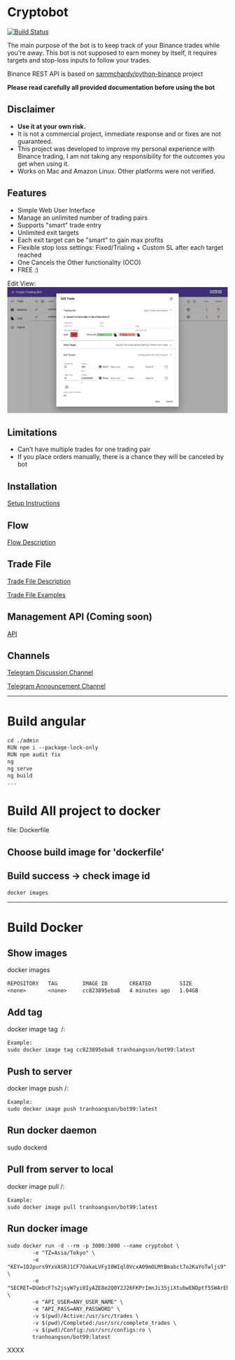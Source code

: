 # Cryptobot
[![Build Status](https://dev.azure.com/iluninigor/CryptoBot/_apis/build/status/BuildImage?branchName=develop)](https://dev.azure.com/iluninigor/CryptoBot/_build/latest?definitionId=3&branchName=develop)

The main purpose of the bot is to keep track of your Binance trades while you're away. 
This bot is not supposed to earn money by itself, it requires targets and stop-loss inputs to follow your trades.

Binance REST API is based on [sammchardy/python-binance](https://github.com/sammchardy/python-binance) project

**Please read carefully all provided documentation before using the bot** 

## Disclaimer
- **Use it at your own risk.**
- It is not a commercial project, immediate response and or fixes are not guaranteed.
- This project was developed to improve my personal experience with Binance trading,
I am not taking any responsibility for the outcomes you get when using it.  
- Works on Mac and Amazon Linux. Other platforms were not verified.


## Features
- Simple Web User Interface 
- Manage an unlimited number of trading pairs
- Supports "smart" trade entry 
- Unlimited exit targets 
- Each exit target can be "smart" to gain max profits
- Flexible stop loss settings: Fixed/Trialing + Custom SL after each target reached
- One Cancels the Other functionality (OCO) 
- FREE :)

Edit View: ![Edit View](./Docs/edit_view.png "Edit View")

## Limitations
- Can't have multiple trades for one trading pair
- If you place orders manually, there is a chance they will be canceled by bot

## Installation
[Setup Instructions](./Docs/SETUP.md)

## Flow
[Flow Description](./Docs/FLOW.md)

## Trade File
[Trade File Description](./Docs/TRADE_FILE.md)

[Trade File Examples](./Docs/TRADE_FILE_EXAMPLES.md)

## Management API (Coming soon)
[API](./Docs/API.md)

## Channels
[Telegram Discussion Channel](https://t.me/CryptoTradingBotDiscussion)

[Telegram Announcement Channel](https://t.me/OpenSourceCryptoTradingBot)

---
# Build angular
```
cd ./admin
RUN npm i --package-lock-only
RUN npm audit fix
ng
ng serve
ng build
...
```

# Build All project to docker
file: Dockerfile
## Choose build image for 'dockerfile'

## Build success -> check image id
```
docker images
```


---
# Build Docker


## Show images
docker images
```
REPOSITORY   TAG        IMAGE ID       CREATED         SIZE
<none>       <none>     cc823895eba8   4 minutes ago   1.04GB
```
## Add tag
docker image tag <IMAGE> <docker-username>/<application-name>:<tag-name>
```
Example:
sudo docker image tag cc823895eba8 tranhoangson/bot99:latest
```
## Push to server
docker image push <docker-username>/<application-name>:<tag-name>
```
Example:
sudo docker image push tranhoangson/bot99:latest
```

## Run docker daemon
sudo dockerd

## Pull from server to local
docker image pull <docker-username>/<application-name>:<tag-name>
```
Example:
sudo docker image pull tranhoangson/bot99:latest
```

## Run docker image
```
sudo docker run -d --rm -p 3000:3000 --name cryptobot \
        -e "TZ=Asia/Tokyo" \
        -e "KEY=1DJpurs9YxVASRJ1CF7OakaLVFy10WIql0VcxA09mOLMtBmabct7o2KaYoTwljs9" \
        -e "SECRET=DUebcF7s2jsyW7yi0IyAZE8e2Q0Y2J26FKPrImnJi35jiXtubwENDptf5SWArEh4" \
        -e "API_USER=ANY_USER_NAME" \
        -e "API_PASS=ANY_PASSWORD" \
        -v $(pwd)/Active:/usr/src/trades \
        -v $(pwd)/Completed:/usr/src/complete_trades \
        -v $(pwd)/Config:/usr/src/configs:ro \
        tranhoangson/bot99:latest
```

XXXX